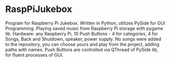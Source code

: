 # RaspPiJukebox
Program for Raspberry Pi Jukebox. Written in Python, utilizes PySide for GUI Programming. Playing saved music from Raspberry Pi storage with pygame lib.
Hardware: any Raspberry Pi, 10 Push Buttons - 4 for categories, 4 for Songs, Back and Shutdown, speaker, power supply. 
No songs were added to the repository, you can choose yours and play from the project, adding paths with names.
Push Buttons are controlled via QThread of PySide lib, for fluent processes of GUI.
